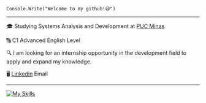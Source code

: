 <code>Console.Write("Welcome to my github!😆")</code>
<hr>

<p>🎓 Studying Systems Analysis and Development at <a href="https://www.pucminas.br/destaques/Paginas/default.aspx" target="blank_">PUC Minas</a></p>

<p>🔠 C1 Advanced English Level</p>

<p>🔍 I am looking for an internship opportunity in the development field to apply and expand my knowledge.</p>

<p>🖥️ <a href="https://www.linkedin.com/in/phcostx/" target="blank_">Linkedin</a> <a href = "mailto:phcostx@hotmail.com"></a>Email</p>
<hr>

[![My Skills](https://skillicons.dev/icons?i=cs,mysql)](https://skillicons.dev)






